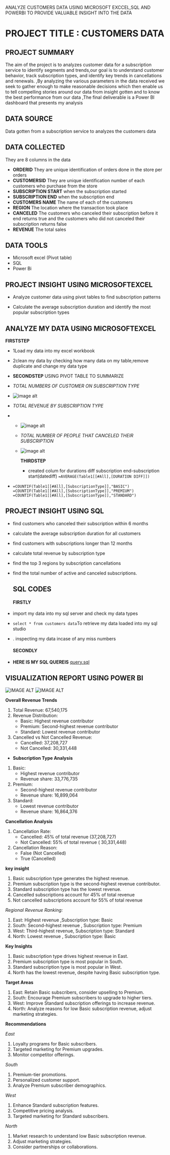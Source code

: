 
ANALYZE CUSTOMERS DATA USING MICROSOFT EXCCEL,SQL AND POWERBI TO PROVIDE VALUABLE INSIGHT INTO THE DATA
#  PROJECT TITLE : CUSTOMERS DATA

## PROJECT SUMMARY
The  aim of the project is to analyzes customer data for a subscription service to identify segments and trends,our goal is to understand customer behavior, track subscription types, and identify key trends in cancellations and renewals. ,By analyzing the various parameters in the data received we seek to gather enough to make reasonable decisions which then enable us to tell compelling stories around our data from insight gotten and to know the best performance from our data ,The final deliverable is a Power BI dashboard that presents my analysis

## DATA SOURCE
Data gotten from a subscription service to analyzes the customers data

## DATA COLLECTED
They are 8 columns in the data
- **ORDERID**
They are unique identification of orders done in the store per orders
-  **CUSTOMERSID**
They are unique identification number of each customers who purchase from the store
- **SUBSCRIPTION START**
when the subscription started 
- **SUBSCRIPTION END**
when the subscription end
- **CUSTOMERS NAME**
  The name of each of the customers
- **REGION**
  The location where the transaction took place
- **CANCELED**
   The customers who canceled their subscription before it end returns true and
  the customers who did not canceled their subscription returns false
- **REVENUE**
  The total sales

## DATA TOOLS
- Microsoft excel 
(Pivot table)
- SQL
-  Power Bi 
## PROJECT INSIGHT USING MICROSOFTEXCEL
- Analyze customer data using pivot tables to find subscription patterns
  
- Calculate the average subscription duration and identify the most popular
subscription types
## ANALYZE MY DATA USING MICROSOFTEXCEL
**FIRSTSTEP**
  - 1Load my data into my excel workbook
  - 2clean my data by checking how many data on my table,remove duplicate and change my data type
 -  **SECONDSTEP**
  USING PIVOT TABLE TO SUMMARIZE
- _TOTAL NUMBERS OF CUSTOMER ON SUBSCRIPTION TYPE_
- ![image alt](https://github.com/favourite189/LITA_CAPSTONE_PROJECT_2/blob/main/Screenshot%202024-10-24%20073231.png)
- _TOTAL REVENUE BY SUBSCRIPTION TYPE_
- - ![image alt](https://github.com/favourite189/LITA_CAPSTONE_PROJECT_2/blob/main/Screenshot%202024-10-24%20074200.png)
  - _TOTAL NUMBER OF PEOPLE THAT CANCELED THEIR SUBSCRIPTION_
  - ![image alt](https://github.com/favourite189/LITA_CAPSTONE_PROJECT_2/blob/main/Screenshot%202024-10-24%20073612.png)
 
    **THIRDSTEP**
    - created colum for durations diff subscription end-subscription start(datediff)
     ``
    =AVERAGE(Table1[[#All],[DURATION DIFF]])
``

- ``
=COUNTIF(Table1[[#All],[SubscriptionType]],"BASIC")
=COUNTIF(Table1[[#All],[SubscriptionType]],"PREMIUM")
=COUNTIF(Table1[[#All],[SubscriptionType]],"STANDARD")
``
  
## PROJECT INSIGHT USING SQL
- find customers who canceled their subscription within 6 months

- calculate the average subscription duration for all customers
  
- find customers with subscriptions longer than 12 months
 
- calculate total revenue by subscription type
  
- find the top 3 regions by subscription cancellations
  
- find the total number of active and canceled subscriptions.



  ## SQL CODES
  #### FIRSTLY
 -  import my data into my sql server and check my data types
- ``
  select * from customers data
  ``To retrieve my data loaded into my sql studio
- . inspecting my data incase of any miss numbers
  #### SECONDLY
 - **HERE IS MY SQL QUEREIS**
 [query.sql](https://github.com/favourite189/LITA_CAPSTONE_PROJECT_2/blob/main/query.sql)

  ##  VISUALIZATION REPORT USING POWER BI
  ![IMAGE ALT](https://github.com/favourite189/LITA_CAPSTONE_PROJECT_2/blob/main/Screenshot%202024-10-29%20105400.png)
  ![IMAGE ALT](https://github.com/favourite189/LITA_CAPSTONE_PROJECT_2/blob/main/Screenshot%202024-10-28%20113528.png)
 
**Overall Revenue Trends**
1. Total Revenue: 67,540,175 
2. Revenue Distribution:
    - Basic: Highest revenue contributor 
    - Premium: Second-highest revenue contributor
    - Standard: Lowest revenue contributor
3. Cancelled vs Not Cancelled Revenue:
    - Cancelled:  37,208,727  
    - Not Cancelled:  30,331,448 

- **Subscription Type Analysis**
1. Basic:
    - Highest revenue contributor
    - Revenue share:  33,776,735 
2. Premium:
    - Second-highest revenue contributor
    - Revenue share: 16,899,064 
3. Standard:
    - Lowest revenue contributor
    - Revenue share:  16,864,376 

**Cancellation Analysis**

1. Cancellation Rate:
    - Cancelled: 45% of total revenue (37,208,727)   
    - Not Cancelled: 55% of total revenue ( 30,331,448)
2. Cancellation Reason:
    - False (Not Cancelled) 
    - True (Cancelled)

**key insight**

1. Basic subscription type generates the highest revenue.
2. Premium subscription type is the second-highest revenue contributor.
3. Standard subscription type has the lowest revenue.
4. Cancelled subscriptions account for 45% of total revenue
5. Not cancelled subscriptions account for 55% of total revenue


*Regional Revenue Ranking:*

1. East: Highest revenue ,Subscription type: Basic
2. South: Second-highest revenue , Subscription type: Premium
3. West: Third-highest revenue, Subscription type: Standard
4. North: Lowest revenue , Subscription type: Basic

**Key Insights**

1. Basic subscription type drives highest revenue in East.
2. Premium subscription type is most popular in South.
3. Standard subscription type is most popular in West.
4. North has the lowest revenue, despite having Basic subscription type.

**Target Areas**

1. East: Retain Basic subscribers, consider upselling to Premium.
2. South: Encourage Premium subscribers to upgrade to higher tiers.
3. West: Improve Standard subscription offerings to increase revenue.
4. North: Analyze reasons for low Basic subscription revenue, adjust marketing strategies.

**Recommendations**

_East_

1. Loyalty programs for Basic subscribers.
2. Targeted marketing for Premium upgrades.
3. Monitor competitor offerings.

_South_

1. Premium-tier promotions.
2. Personalized customer support.
3. Analyze Premium subscriber demographics.

_West_

1. Enhance Standard subscription features.
2. Competitive pricing analysis.
3. Targeted marketing for Standard subscribers.

_North_

1. Market research to understand low Basic subscription revenue.
2. Adjust marketing strategies.
3. Consider partnerships or collaborations.







